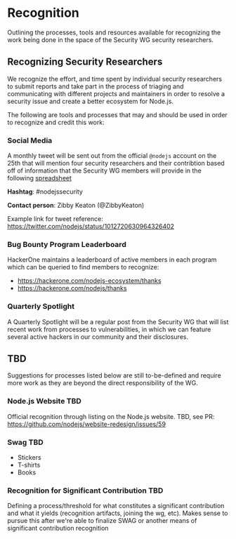 # Recognition

Outlining the processes, tools and resources available for recognizing the work being done in the space of the Security WG security researchers.

## Recognizing Security Researchers

We recognize the effort, and time spent by individual security researchers to submit reports and take part in the process of triaging and communicating with different projects and maintainers in order to resolve a security issue and create a better ecosystem for Node.js.

The following are tools and processes that may and should be used in order to recognize and credit this work:

### Social Media 

A monthly tweet will be sent out from the official `@nodejs` account on the 25th that will mention four security researchers and their contribtion based off of information that the Security WG members will provide in the following [spreadsheet](https://docs.google.com/spreadsheets/d/1yMqH9FhzmwxJuBarbqEdr2Z1Re491nt4st68HZjOHSA/edit#gid=0)

**Hashtag**: #nodejssecurity

**Contact person**: Zibby Keaton (@ZibbyKeaton)

Example link for tweet reference: https://twitter.com/nodejs/status/1012720630964326402


### Bug Bounty Program Leaderboard

HackerOne maintains a leaderboard of active members in each program which can be queried to find members to recognize:
* https://hackerone.com/nodejs-ecosystem/thanks
* https://hackerone.com/nodejs/thanks

### Quarterly Spotlight

A Quarterly Spotlight will be a regular post from the Security WG that will list recent work from processes to vulnerabilities, in which we can feature several active hackers in our community and their disclosures.


## TBD

Suggestions for processes listed below are still to-be-defined and require more work as they are beyond the direct responsibility of the WG.

### Node.js Website TBD

Official recognition through listing on the Node.js website.
TBD, see PR: https://github.com/nodejs/website-redesign/issues/59


### Swag TBD

* Stickers
* T-shirts
* Books

### Recognition for Significant Contribution TBD

Defining a process/threshold for what constitutes a significant contribution and what it yields (recognition artifacts, joining the wg, etc). Makes sense to pursue this after we're able to finalize SWAG or another means of significant contribution recognition

